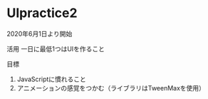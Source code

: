 # UIpractice2

2020年6月1日より開始

活用
一日に最低1つはUIを作ること

目標
1. JavaScriptに慣れること
2. アニメーションの感覚をつかむ（ライブラリはTweenMaxを使用）

